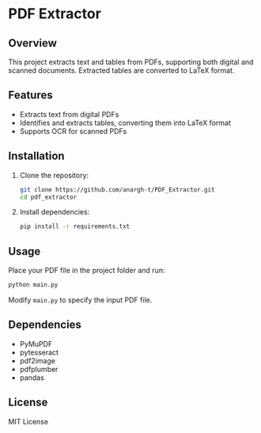 # PDF Extractor

## Overview
This project extracts text and tables from PDFs, supporting both digital and scanned documents. Extracted tables are converted to LaTeX format.

## Features
- Extracts text from digital PDFs
- Identifies and extracts tables, converting them into LaTeX format
- Supports OCR for scanned PDFs

## Installation
1. Clone the repository:
   ```sh
   git clone https://github.com/anargh-t/PDF_Extractor.git
   cd pdf_extractor
   ```
2. Install dependencies:
   ```sh
   pip install -r requirements.txt
   ```

## Usage
Place your PDF file in the project folder and run:
```sh
python main.py
```
Modify `main.py` to specify the input PDF file.

## Dependencies
- PyMuPDF
- pytesseract
- pdf2image
- pdfplumber
- pandas

## License
MIT License
